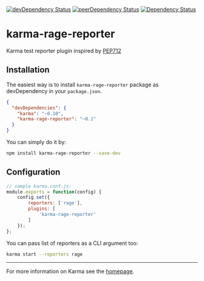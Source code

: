 [![devDependency Status](https://david-dm.org/somaritane/karma-rage-reporter/dev-status.svg)](https://david-dm.org/somaritane/karma-rage-reporter#info=devDependencies)
[![peerDependency Status](https://david-dm.org/somaritane/karma-rage-reporter/peer-status.svg)](https://david-dm.org/somaritane/karma-rage-reporter#info=peerDependencies)
[![Dependency Status](https://david-dm.org/somaritane/karma-rage-reporter.svg)](https://david-dm.org/somaritane/karma-rage-reporter)

# karma-rage-reporter
Karma test reporter plugin inspired by [PEP712]

## Installation

The easiest way is to install `karma-rage-reporter` package as devDependency in your `package.json`.
```json
{
  "devDependencies": {
    "karma": "~0.10",
    "karma-rage-reporter": "~0.1"
  }
}
```

You can simply do it by:
```bash
npm install karma-rage-reporter --save-dev
```

## Configuration

```js
// sample karma.conf.js:
module.exports = function(config) {
    config.set({
        reporters: ['rage'],
        plugins: [
            'karma-rage-reporter'
        ]
    });
};
```

You can pass list of reporters as a CLI argument too:
```bash
karma start --reporters rage
```

----

For more information on Karma see the [homepage].


[homepage]: http://karma-runner.github.com
[PEP712]: http://www.revsys.com/blog/2011/oct/20/pep712-proposal-make-unittest2-more-accurate/